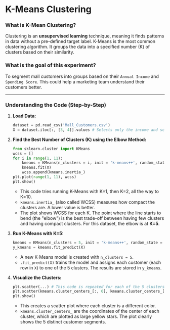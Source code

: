 # K-Means Clustering

### **What is K-Mean Clustering?** 
Clustering is an **unsupervised learning** technique, meaning it finds patterns in data without a pre-defined target label. K-Means is the most common clustering algorithm. It groups the data into a specified number (K) of clusters based on their similarity.
### **What is the goal of this experiment?** 
To segment mall customers into groups based on their `Annual Income` and `Spending Score`. This could help a marketing team understand their customers better.

---

### Understanding the Code (Step-by-Step)

1.  **Load Data:**

    ```python
    dataset = pd.read_csv('Mall_Customers.csv')
    X = dataset.iloc[:, [3, 4]].values # Selects only the income and score columns
    ```

2.  **Find the Best Number of Clusters (K) using the Elbow Method:**

    ```python
    from sklearn.cluster import KMeans
    wcss = []
    for i in range(1, 11):
        kmeans = KMeans(n_clusters = i, init = 'k-means++', random_state = 42)
        kmeans.fit(X)
        wcss.append(kmeans.inertia_)
    plt.plot(range(1, 11), wcss)
    plt.show()
    ```

      * This code tries running K-Means with K=1, then K=2, all the way to K=10.
      * `kmeans.inertia_` (also called WCSS) measures how compact the clusters are. A lower value is better.
      * The plot shows WCSS for each K. The point where the line starts to bend (the "elbow") is the best trade-off between having few clusters and having compact clusters. For this dataset, the elbow is at **K=5**.

3.  **Run K-Means with K=5:**

    ```python
    kmeans = KMeans(n_clusters = 5, init = 'k-means++', random_state = 42)
    y_kmeans = kmeans.fit_predict(X)
    ```

      * A new K-Means model is created with `n_clusters = 5`.
      * `.fit_predict(X)` trains the model and assigns each customer (each row in `X`) to one of the 5 clusters. The results are stored in `y_kmeans`.

4.  **Visualize the Clusters:**

    ```python
    plt.scatter(...) # This code is repeated for each of the 5 clusters
    plt.scatter(kmeans.cluster_centers_[:, 0], kmeans.cluster_centers_[:, 1], s = 300, c = 'yellow', label = 'Centroids')
    plt.show()
    ```

      * This creates a scatter plot where each cluster is a different color.
      * `kmeans.cluster_centers_` are the coordinates of the center of each cluster, which are plotted as large yellow stars. The plot clearly shows the 5 distinct customer segments.
